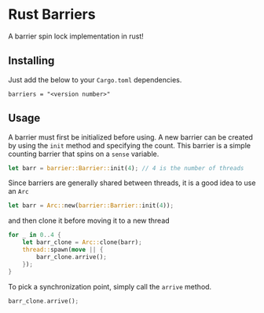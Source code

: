 # Rust Barriers

A barrier spin lock implementation in rust!

## Installing

Just add the below to your `Cargo.toml` dependencies.

```
barriers = "<version number>"
```

## Usage

A barrier must first be initialized before using. A new barrier can be created by using the `init` method and specifying the count. This barrier is a simple counting barrier that spins on a `sense` variable. 

```rust
let barr = barrier::Barrier::init(4); // 4 is the number of threads
```

Since barriers are generally shared between threads, it is a good idea to use an `Arc`

```rust
let barr = Arc::new(barrier::Barrier::init(4));
```

and then clone it before moving it to a new thread

```rust
for _ in 0..4 {
    let barr_clone = Arc::clone(barr);
    thread::spawn(move || {
        barr_clone.arrive();
    });
}
```

To pick a synchronization point, simply call the `arrive` method.

```rust
barr_clone.arrive();
```